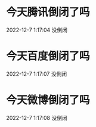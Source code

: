 # 今天腾讯倒闭了吗

2022-12-7 1:17:04 没倒闭

# 今天百度倒闭了吗

2022-12-7 1:17:07 没倒闭

# 今天微博倒闭了吗

2022-12-7 1:17:08 没倒闭

